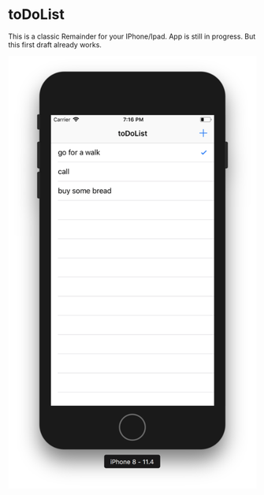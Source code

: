 # toDoList

This is a classic Remainder for your IPhone/Ipad. App is still in progress. But this first draft already works.

![Image alt](https://github.com/ma-ruba/toDoList/raw/master/toDoList.png)